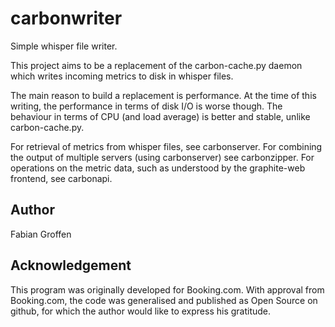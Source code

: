 carbonwriter
============

Simple whisper file writer.

This project aims to be a replacement of the carbon-cache.py daemon which writes incoming metrics to disk in whisper files.

The main reason to build a replacement is performance.  At the time of
this writing, the performance in terms of disk I/O is worse though.  The
behaviour in terms of CPU (and load average) is better and stable,
unlike carbon-cache.py.

For retrieval of metrics from whisper files, see carbonserver.  For
combining the output of multiple servers (using carbonserver) see
carbonzipper.  For operations on the metric data, such as understood by
the graphite-web frontend, see carbonapi.


Author
------
Fabian Groffen


Acknowledgement
---------------
This program was originally developed for Booking.com.  With approval
from Booking.com, the code was generalised and published as Open Source
on github, for which the author would like to express his gratitude.
